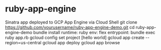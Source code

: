 # ruby-app-engine
Sinatra app deployed to GCP App Engine via Cloud Shell
git clone https://github.com/yourusername/ruby-app-engine-demo.git
cd ruby-app-engine-demo
bundle install
runtime: ruby
env: flex
entrypoint: bundle exec ruby app.rb
gcloud config set project [hello world]
gcloud app create --region=us-central
gcloud app deploy
gcloud app browse
